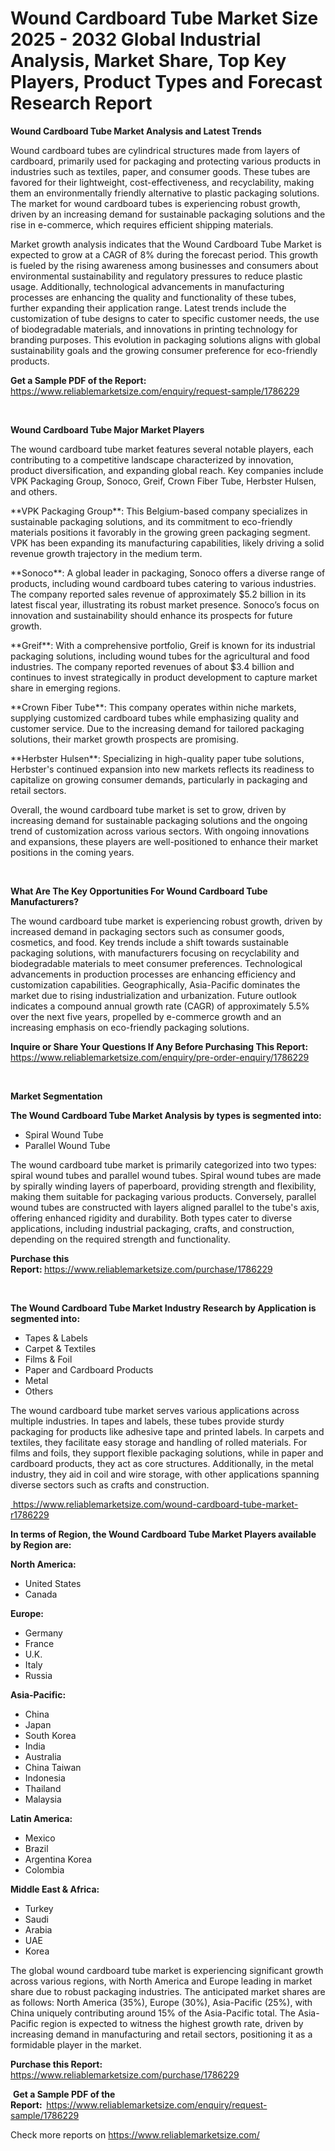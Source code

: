<p><h1>Wound Cardboard Tube Market Size 2025 - 2032 Global Industrial Analysis, Market Share, Top Key Players, Product Types and Forecast Research Report</h1></p><p><strong>Wound Cardboard Tube Market Analysis and Latest Trends</strong></p>
<p><p>Wound cardboard tubes are cylindrical structures made from layers of cardboard, primarily used for packaging and protecting various products in industries such as textiles, paper, and consumer goods. These tubes are favored for their lightweight, cost-effectiveness, and recyclability, making them an environmentally friendly alternative to plastic packaging solutions. The market for wound cardboard tubes is experiencing robust growth, driven by an increasing demand for sustainable packaging solutions and the rise in e-commerce, which requires efficient shipping materials.</p><p>Market growth analysis indicates that the Wound Cardboard Tube Market is expected to grow at a CAGR of 8% during the forecast period. This growth is fueled by the rising awareness among businesses and consumers about environmental sustainability and regulatory pressures to reduce plastic usage. Additionally, technological advancements in manufacturing processes are enhancing the quality and functionality of these tubes, further expanding their application range. Latest trends include the customization of tube designs to cater to specific customer needs, the use of biodegradable materials, and innovations in printing technology for branding purposes. This evolution in packaging solutions aligns with global sustainability goals and the growing consumer preference for eco-friendly products.</p></p>
<p><strong>Get a Sample PDF of the Report:&nbsp;</strong> <a href="https://www.reliablemarketsize.com/enquiry/request-sample/1786229?utm_campaign=3516&utm_medium=2&utm_source=Github&utm_content=ia&utm_term=25032025&utm_id=wound-cardboard-tube">https://www.reliablemarketsize.com/enquiry/request-sample/1786229</a></p>
<p>&nbsp;</p>
<p><strong>Wound Cardboard Tube Major Market Players</strong></p>
<p><p>The wound cardboard tube market features several notable players, each contributing to a competitive landscape characterized by innovation, product diversification, and expanding global reach. Key companies include VPK Packaging Group, Sonoco, Greif, Crown Fiber Tube, Herbster Hulsen, and others.</p><p>**VPK Packaging Group**: This Belgium-based company specializes in sustainable packaging solutions, and its commitment to eco-friendly materials positions it favorably in the growing green packaging segment. VPK has been expanding its manufacturing capabilities, likely driving a solid revenue growth trajectory in the medium term.</p><p>**Sonoco**: A global leader in packaging, Sonoco offers a diverse range of products, including wound cardboard tubes catering to various industries. The company reported sales revenue of approximately $5.2 billion in its latest fiscal year, illustrating its robust market presence. Sonoco’s focus on innovation and sustainability should enhance its prospects for future growth.</p><p>**Greif**: With a comprehensive portfolio, Greif is known for its industrial packaging solutions, including wound tubes for the agricultural and food industries. The company reported revenues of about $3.4 billion and continues to invest strategically in product development to capture market share in emerging regions.</p><p>**Crown Fiber Tube**: This company operates within niche markets, supplying customized cardboard tubes while emphasizing quality and customer service. Due to the increasing demand for tailored packaging solutions, their market growth prospects are promising.</p><p>**Herbster Hulsen**: Specializing in high-quality paper tube solutions, Herbster's continued expansion into new markets reflects its readiness to capitalize on growing consumer demands, particularly in packaging and retail sectors.</p><p>Overall, the wound cardboard tube market is set to grow, driven by increasing demand for sustainable packaging solutions and the ongoing trend of customization across various sectors. With ongoing innovations and expansions, these players are well-positioned to enhance their market positions in the coming years.</p></p>
<p>&nbsp;</p>
<p><strong>What Are The Key Opportunities For Wound Cardboard Tube Manufacturers?</strong></p>
<p><p>The wound cardboard tube market is experiencing robust growth, driven by increased demand in packaging sectors such as consumer goods, cosmetics, and food. Key trends include a shift towards sustainable packaging solutions, with manufacturers focusing on recyclability and biodegradable materials to meet consumer preferences. Technological advancements in production processes are enhancing efficiency and customization capabilities. Geographically, Asia-Pacific dominates the market due to rising industrialization and urbanization. Future outlook indicates a compound annual growth rate (CAGR) of approximately 5.5% over the next five years, propelled by e-commerce growth and an increasing emphasis on eco-friendly packaging solutions.</p></p>
<p><strong>Inquire or Share Your Questions If Any Before Purchasing This Report:</strong> <a href="https://www.reliablemarketsize.com/enquiry/pre-order-enquiry/1786229?utm_campaign=3516&utm_medium=2&utm_source=Github&utm_content=ia&utm_term=25032025&utm_id=wound-cardboard-tube">https://www.reliablemarketsize.com/enquiry/pre-order-enquiry/1786229</a></p>
<p>&nbsp;</p>
<p><strong>Market Segmentation</strong></p>
<p><strong>The Wound Cardboard Tube Market Analysis by types is segmented into:</strong></p>
<p><ul><li>Spiral Wound Tube</li><li>Parallel Wound Tube</li></ul></p>
<p><p>The wound cardboard tube market is primarily categorized into two types: spiral wound tubes and parallel wound tubes. Spiral wound tubes are made by spirally winding layers of paperboard, providing strength and flexibility, making them suitable for packaging various products. Conversely, parallel wound tubes are constructed with layers aligned parallel to the tube's axis, offering enhanced rigidity and durability. Both types cater to diverse applications, including industrial packaging, crafts, and construction, depending on the required strength and functionality.</p></p>
<p><strong>Purchase this Report:&nbsp;</strong><a href="https://www.reliablemarketsize.com/purchase/1786229?utm_campaign=3516&utm_medium=2&utm_source=Github&utm_content=ia&utm_term=25032025&utm_id=wound-cardboard-tube">https://www.reliablemarketsize.com/purchase/1786229</a></p>
<p>&nbsp;</p>
<p><strong>The Wound Cardboard Tube Market Industry Research by Application is segmented into:</strong></p>
<p><ul><li>Tapes & Labels</li><li>Carpet & Textiles</li><li>Films & Foil</li><li>Paper and Cardboard Products</li><li>Metal</li><li>Others</li></ul></p>
<p><p>The wound cardboard tube market serves various applications across multiple industries. In tapes and labels, these tubes provide sturdy packaging for products like adhesive tape and printed labels. In carpets and textiles, they facilitate easy storage and handling of rolled materials. For films and foils, they support flexible packaging solutions, while in paper and cardboard products, they act as core structures. Additionally, in the metal industry, they aid in coil and wire storage, with other applications spanning diverse sectors such as crafts and construction.</p></p>
<p><a href="https://www.reliablemarketsize.com/wound-cardboard-tube-market-r1786229?utm_campaign=3516&utm_medium=2&utm_source=Github&utm_content=ia&utm_term=25032025&utm_id=wound-cardboard-tube">&nbsp;https://www.reliablemarketsize.com/wound-cardboard-tube-market-r1786229</a></p>
<p><strong>In terms of Region, the Wound Cardboard Tube Market Players available by Region are:</strong></p>
<p>
    <p> <strong> North America: </strong>
        <ul>
            <li>United States</li>
            <li>Canada</li>
        </ul>
        </p> 
    <p> <strong> Europe: </strong>
        <ul>
            <li>Germany</li>
            <li>France</li>
            <li>U.K.</li>
            <li>Italy</li>
            <li>Russia</li>
        </ul>
        </p> 
    <p> <strong> Asia-Pacific: </strong>
        <ul>
            <li>China</li>
            <li>Japan</li>
            <li>South Korea</li>
            <li>India</li>
            <li>Australia</li>
            <li>China Taiwan</li>
            <li>Indonesia</li>
            <li>Thailand</li>
            <li>Malaysia</li>
        </ul>
        </p> 
    <p> <strong> Latin America: </strong>
        <ul>
            <li>Mexico</li>
            <li>Brazil</li>
            <li>Argentina Korea</li>
            <li>Colombia</li>
        </ul>
        </p> 
    <p> <strong> Middle East & Africa: </strong>
        <ul>
            <li>Turkey</li>
            <li>Saudi</li>
            <li>Arabia</li>
            <li>UAE</li>
            <li>Korea</li>
        </ul>
    </p>
    </p>
<p><p>The global wound cardboard tube market is experiencing significant growth across various regions, with North America and Europe leading in market share due to robust packaging industries. The anticipated market shares are as follows: North America (35%), Europe (30%), Asia-Pacific (25%), with China uniquely contributing around 15% of the Asia-Pacific total. The Asia-Pacific region is expected to witness the highest growth rate, driven by increasing demand in manufacturing and retail sectors, positioning it as a formidable player in the market.</p></p>
<p><strong>Purchase this Report: </strong><a href="https://www.reliablemarketsize.com/purchase/1786229?utm_campaign=3516&utm_medium=2&utm_source=Github&utm_content=ia&utm_term=25032025&utm_id=wound-cardboard-tube">https://www.reliablemarketsize.com/purchase/1786229</a></p>
<p>&nbsp;<strong>Get a Sample PDF of the Report:&nbsp;&nbsp;</strong><a href="https://www.reliablemarketsize.com/enquiry/request-sample/1786229?utm_campaign=3516&utm_medium=2&utm_source=Github&utm_content=ia&utm_term=25032025&utm_id=wound-cardboard-tube">https://www.reliablemarketsize.com/enquiry/request-sample/1786229</a></p>
<p><strong></strong></p>
<p>Check more reports on <a href="https://www.reliablemarketsize.com/?utm_campaign=3516&utm_medium=2&utm_source=Github&utm_content=ia&utm_term=25032025&utm_id=wound-cardboard-tube">https://www.reliablemarketsize.com/</a></p>